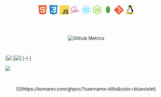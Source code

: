 
<p align="center">
<img src=https://raw.githubusercontent.com/devicons/devicon/master/icons/html5/html5-original.svg alt=html5 width="30" height="30"/>
<img src=https://raw.githubusercontent.com/devicons/devicon/master/icons/css3/css3-original.svg alt=css3 width="30" height="30"/>
<img src=https://raw.githubusercontent.com/devicons/devicon/master/icons/javascript/javascript-original.svg alt=javascript width="30" height="30"/>
<img src=https://raw.githubusercontent.com/devicons/devicon/master/icons/sass/sass-original.svg alt=sass width="30" height="30"/>
<img src=https://raw.githubusercontent.com/devicons/devicon/master/icons/react/react-original.svg alt=react width="30" height="30"/>
<img src=https://raw.githubusercontent.com/devicons/devicon/master/icons/nodejs/nodejs-original.svg alt=nodejs width="30" height="30"/>
<img src=https://raw.githubusercontent.com/devicons/devicon/master/icons/mongodb/mongodb-original.svg alt=mongodb width="30" height="30"/>
<img src=https://raw.githubusercontent.com/devicons/devicon/master/icons/git/git-original.svg alt=git width="30" height="30"/>
<img src=https://raw.githubusercontent.com/devicons/devicon/master/icons/linux/linux-original.svg alt=linux width="30" height="30"/>
</p>

<br><br>

<p align="center">

<img width="500" src="https://metrics.lecoq.io/klltx" alt="Github Metrics">
  
<br>

</p>

<br>

|![](https://github-readme-stats.vercel.app/api?username=klltx&theme=tokyonight&show_icons=true)
|![](https://github-readme-stats.vercel.app/api/top-langs/?username=klltx&layout=compact&theme=tokyonight&langs_count=10)|
|-|-|

![](https://activity-graph.herokuapp.com/graph?username=klltx&theme=react-dark)

<br>
<p align="center">
![](https://komarev.com/ghpvc/?username=klltx&color=blueviolet)
</p>
<br>
